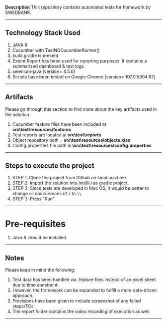 **Description**
This repository contains automated tests for homework by SWEDBANK.

---

## Technology Stack Used
1. JAVA 8
2. Cucumber with TestNGCucumberRunner()
3. build.gradle is present
4. Extent Report has been used for reporting purposes. It contains a summarized dashboard & test logs.
5. selenium-java [version= 4.5.0]
6. Scripts have been tested on Google Chrome [version= 107.0.5304.87]

---

## Artifacts
Please go through this section to find more about the key artifacts used in the solution

1. Cucumber feature files have been included at **src\test\resources\features**
3. Test reports are located at **src\test\reports**
4. Object repository path = **src\test\resources\objects.xlsx**
5. Config.properties file path is **\src\test\resources\config.properties**

---

## Steps to execute the project
1. STEP 1: Clone the project from Github on local machine.
2. STEP 2: Import the solution into IntelliJ as gradle project.
3. STEP 3: Since tests are developed in Mac OS, it would be better to change all ooccurences of `/` to `\\`
4. STEP 3: Press "Run".

---

# Pre-requisites
1. Java 8 should be installed.

---

## Notes
Please keep in mind the following:

1. Test data has been handled via .feature files instead of an excel sheet due to time constraint.
2. However, the framework can be expanded to fulfill a more data-driven approach.
3. Provisions have been given to include screenshot of any failed steps/TCs.
4. The report folder contains the video recording of execution as well.

---
